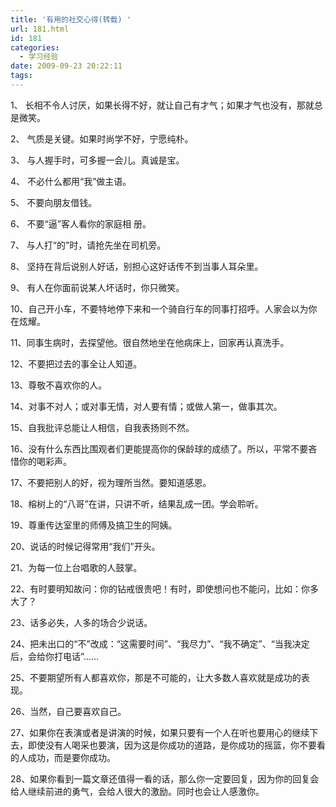 ```yaml
---
title: '有用的社交心得(转载) '
url: 181.html
id: 181
categories:
  - 学习经验
date: 2009-09-23 20:22:11
tags:
---
```


1、 长相不令人讨厌，如果长得不好，就让自己有才气；如果才气也没有，那就总是微笑。 　　  
  
2、 气质是关键。如果时尚学不好，宁愿纯朴。 　　　  
  
3、 与人握手时，可多握一会儿。真诚是宝。 　　　  
  
4、 不必什么都用“我”做主语。 　　　  
  
5、 不要向朋友借钱。 　　  
  
6、 不要“逼”客人看你的家庭相 册。 　　  
  
7、 与人打“的”时，请抢先坐在司机旁。 　　　  
  
8、 坚持在背后说别人好话，别担心这好话传不到当事人耳朵里。 　　　　  
  
9、 有人在你面前说某人坏话时，你只微笑。 　　　  
  
10、自己开小车，不要特地停下来和一个骑自行车的同事打招呼。人家会以为你在炫耀。 　　　　  
  
11、同事生病时，去探望他。很自然地坐在他病床上，回家再认真洗手。 　　　  
  
12、不要把过去的事全让人知道。 　　　  
  
13、尊敬不喜欢你的人。 　　　  
  
14、对事不对人；或对事无情，对人要有情；或做人第一，做事其次。 　　  
  
15、自我批评总能让人相信，自我表扬则不然。 　　  
  
16、没有什么东西比围观者们更能提高你的保龄球的成绩了。所以，平常不要吝惜你的喝彩声。 　　  
  
17、不要把别人的好，视为理所当然。要知道感恩。 　　　　  
  
18、榕树上的“八哥”在讲，只讲不听，结果乱成一团。学会聆听。 　  
  
19、尊重传达室里的师傅及搞卫生的阿姨。 　　　  
  
20、说话的时候记得常用“我们”开头。 　  
  
21、为每一位上台唱歌的人鼓掌。 　  
  
22、有时要明知故问：你的钻戒很贵吧！有时，即使想问也不能问，比如：你多大了？ 　　　  
  
23、话多必失，人多的场合少说话。 　　  
  
24、把未出口的“不”改成：“这需要时间”、“我尽力”、“我不确定”、“当我决定后，会给你打电话”…… 　　  
  
25、不要期望所有人都喜欢你，那是不可能的，让大多数人喜欢就是成功的表现。 　　  
  
26、当然，自己要喜欢自己。 　　　  
  
27、如果你在表演或者是讲演的时候，如果只要有一个人在听也要用心的继续下去，即使没有人喝采也要演，因为这是你成功的道路，是你成功的摇篮，你不要看的人成功，而是要你成功。 　　　  
  
28、如果你看到一篇文章还值得一看的话，那么你一定要回复，因为你的回复会给人继续前进的勇气，会给人很大的激励。同时也会让人感激你。